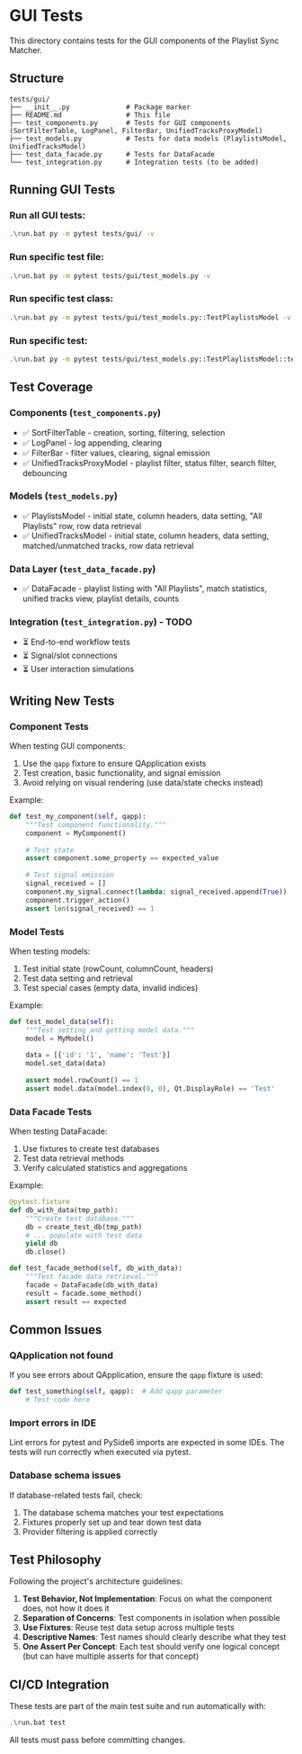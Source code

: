 # GUI Tests

This directory contains tests for the GUI components of the Playlist Sync Matcher.

## Structure

```
tests/gui/
├── __init__.py              # Package marker
├── README.md                # This file
├── test_components.py       # Tests for GUI components (SortFilterTable, LogPanel, FilterBar, UnifiedTracksProxyModel)
├── test_models.py           # Tests for data models (PlaylistsModel, UnifiedTracksModel)
├── test_data_facade.py      # Tests for DataFacade
└── test_integration.py      # Integration tests (to be added)
```

## Running GUI Tests

### Run all GUI tests:
```bash
.\run.bat py -m pytest tests/gui/ -v
```

### Run specific test file:
```bash
.\run.bat py -m pytest tests/gui/test_models.py -v
```

### Run specific test class:
```bash
.\run.bat py -m pytest tests/gui/test_models.py::TestPlaylistsModel -v
```

### Run specific test:
```bash
.\run.bat py -m pytest tests/gui/test_models.py::TestPlaylistsModel::test_initial_state -v
```

## Test Coverage

### Components (`test_components.py`)
- ✅ SortFilterTable - creation, sorting, filtering, selection
- ✅ LogPanel - log appending, clearing
- ✅ FilterBar - filter values, clearing, signal emission
- ✅ UnifiedTracksProxyModel - playlist filter, status filter, search filter, debouncing

### Models (`test_models.py`)
- ✅ PlaylistsModel - initial state, column headers, data setting, "All Playlists" row, row data retrieval
- ✅ UnifiedTracksModel - initial state, column headers, data setting, matched/unmatched tracks, row data retrieval

### Data Layer (`test_data_facade.py`)
- ✅ DataFacade - playlist listing with "All Playlists", match statistics, unified tracks view, playlist details, counts

### Integration (`test_integration.py`) - TODO
- ⏳ End-to-end workflow tests
- ⏳ Signal/slot connections
- ⏳ User interaction simulations

## Writing New Tests

### Component Tests
When testing GUI components:
1. Use the `qapp` fixture to ensure QApplication exists
2. Test creation, basic functionality, and signal emission
3. Avoid relying on visual rendering (use data/state checks instead)

Example:
```python
def test_my_component(self, qapp):
    """Test component functionality."""
    component = MyComponent()
    
    # Test state
    assert component.some_property == expected_value
    
    # Test signal emission
    signal_received = []
    component.my_signal.connect(lambda: signal_received.append(True))
    component.trigger_action()
    assert len(signal_received) == 1
```

### Model Tests
When testing models:
1. Test initial state (rowCount, columnCount, headers)
2. Test data setting and retrieval
3. Test special cases (empty data, invalid indices)

Example:
```python
def test_model_data(self):
    """Test setting and getting model data."""
    model = MyModel()
    
    data = [{'id': '1', 'name': 'Test'}]
    model.set_data(data)
    
    assert model.rowCount() == 1
    assert model.data(model.index(0, 0), Qt.DisplayRole) == 'Test'
```

### Data Facade Tests
When testing DataFacade:
1. Use fixtures to create test databases
2. Test data retrieval methods
3. Verify calculated statistics and aggregations

Example:
```python
@pytest.fixture
def db_with_data(tmp_path):
    """Create test database."""
    db = create_test_db(tmp_path)
    # ... populate with test data
    yield db
    db.close()

def test_facade_method(self, db_with_data):
    """Test facade data retrieval."""
    facade = DataFacade(db_with_data)
    result = facade.some_method()
    assert result == expected
```

## Common Issues

### QApplication not found
If you see errors about QApplication, ensure the `qapp` fixture is used:
```python
def test_something(self, qapp):  # Add qapp parameter
    # Test code here
```

### Import errors in IDE
Lint errors for pytest and PySide6 imports are expected in some IDEs. The tests will run correctly when executed via pytest.

### Database schema issues
If database-related tests fail, check:
1. The database schema matches your test expectations
2. Fixtures properly set up and tear down test data
3. Provider filtering is applied correctly

## Test Philosophy

Following the project's architecture guidelines:

1. **Test Behavior, Not Implementation**: Focus on what the component does, not how it does it
2. **Separation of Concerns**: Test components in isolation when possible
3. **Use Fixtures**: Reuse test data setup across multiple tests
4. **Descriptive Names**: Test names should clearly describe what they test
5. **One Assert Per Concept**: Each test should verify one logical concept (but can have multiple asserts for that concept)

## CI/CD Integration

These tests are part of the main test suite and run automatically with:
```bash
.\run.bat test
```

All tests must pass before committing changes.
